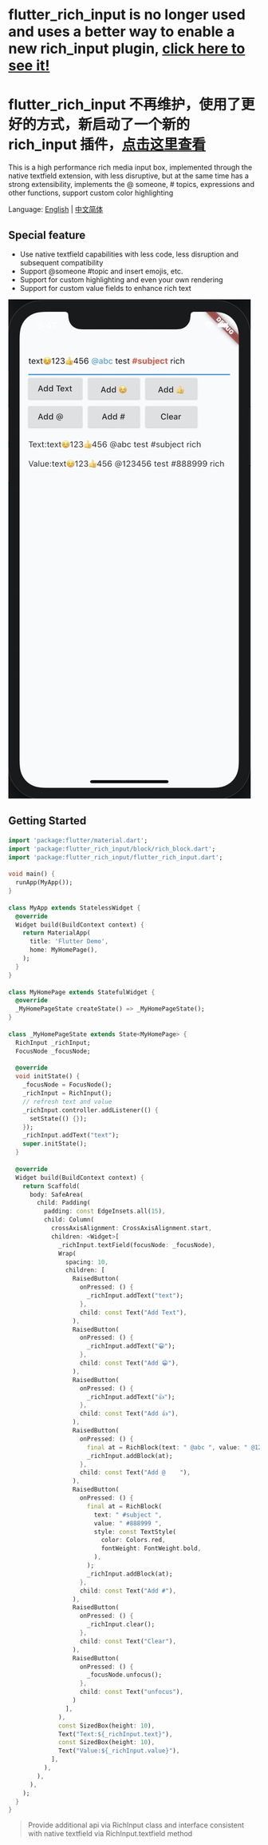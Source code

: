 # flutter_rich_input is no longer used and uses a better way to enable a new rich_input plugin, [click here to see it!](https://pub.dev/packages/rich_input)

# flutter_rich_input 不再维护，使用了更好的方式，新启动了一个新的 rich_input 插件，[点击这里查看](https://pub.dev/packages/rich_input)

This is a high performance rich media input box, implemented through the native textfield extension, with less disruptive, but at the same time has a strong extensibility, implements the @ someone, # topics, expressions and other functions, support custom color highlighting

Language: [English](README.md) | [中文简体](README-ZH.md)

## Special feature

-   Use native textfield capabilities with less code, less disruption and subsequent compatibility
-   Support @someone #topic and insert emojis, etc.
-   Support for custom highlighting and even your own rendering
-   Support for custom value fields to enhance rich text

![Demo](demo.jpg)

## Getting Started

```dart
import 'package:flutter/material.dart';
import 'package:flutter_rich_input/block/rich_block.dart';
import 'package:flutter_rich_input/flutter_rich_input.dart';

void main() {
  runApp(MyApp());
}

class MyApp extends StatelessWidget {
  @override
  Widget build(BuildContext context) {
    return MaterialApp(
      title: 'Flutter Demo',
      home: MyHomePage(),
    );
  }
}

class MyHomePage extends StatefulWidget {
  @override
  _MyHomePageState createState() => _MyHomePageState();
}

class _MyHomePageState extends State<MyHomePage> {
  RichInput _richInput;
  FocusNode _focusNode;

  @override
  void initState() {
    _focusNode = FocusNode();
    _richInput = RichInput();
    // refresh text and value
    _richInput.controller.addListener(() {
      setState(() {});
    });
    _richInput.addText("text");
    super.initState();
  }

  @override
  Widget build(BuildContext context) {
    return Scaffold(
      body: SafeArea(
        child: Padding(
          padding: const EdgeInsets.all(15),
          child: Column(
            crossAxisAlignment: CrossAxisAlignment.start,
            children: <Widget>[
              _richInput.textField(focusNode: _focusNode),
              Wrap(
                spacing: 10,
                children: [
                  RaisedButton(
                    onPressed: () {
                      _richInput.addText("text");
                    },
                    child: const Text("Add Text"),
                  ),
                  RaisedButton(
                    onPressed: () {
                      _richInput.addText("😁");
                    },
                    child: const Text("Add 😁"),
                  ),
                  RaisedButton(
                    onPressed: () {
                      _richInput.addText("👍");
                    },
                    child: const Text("Add 👍"),
                  ),
                  RaisedButton(
                    onPressed: () {
                      final at = RichBlock(text: " @abc ", value: " @123456 ");
                      _richInput.addBlock(at);
                    },
                    child: const Text("Add @    "),
                  ),
                  RaisedButton(
                    onPressed: () {
                      final at = RichBlock(
                        text: " #subject ",
                        value: " #888999 ",
                        style: const TextStyle(
                          color: Colors.red,
                          fontWeight: FontWeight.bold,
                        ),
                      );
                      _richInput.addBlock(at);
                    },
                    child: const Text("Add #"),
                  ),
                  RaisedButton(
                    onPressed: () {
                      _richInput.clear();
                    },
                    child: const Text("Clear"),
                  ),
                  RaisedButton(
                    onPressed: () {
                      _focusNode.unfocus();
                    },
                    child: const Text("unfocus"),
                  )
                ],
              ),
              const SizedBox(height: 10),
              Text("Text:${_richInput.text}"),
              const SizedBox(height: 10),
              Text("Value:${_richInput.value}"),
            ],
          ),
        ),
      ),
    );
  }
}
```

> Provide additional api via RichInput class and interface consistent with native textfield via RichInput.textfield method
